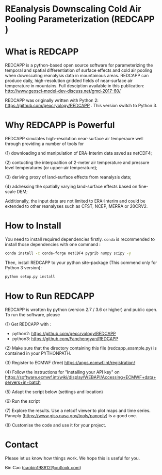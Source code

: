 # REanalysis Downscaling Cold Air Pooling Parameterization (REDCAPP )

# What is REDCAPP
REDCAPP is a python-based open source software for parameterizing the temporal and spatial differentiation of surface effects and cold air pooling when downscaling reanalysis data in mountainous areas. REDCAPP can produce daily, high-resolution gridded fields of near-surface air temperature in mountains.
Full desciption available in this publication: http://www.geosci-model-dev-discuss.net/gmd-2017-60/

REDCAPP was originally written with Python 2:  <https://github.com/geocryology/REDCAPP> . This version switch to Python 3.


# Why REDCAPP is Powerful 
REDCAPP simulates high-resolution near-surface air temperaure well through providing a number of tools for

(1) downloading and manipulation of ERA-Interim data saved as netCDF4;

(2) contucting the interpoaltion of 2-meter air temperature and pressure level temperatures (or upper-air temperature);

(3) deriving proxy of land-surface effects from reanalysis data;

(4) addressing the spatially varying land-surface effects based on fine-scale DEM;


Additionally, the input data are not limited to ERA-Interim and could be extended to other reanalyses such as CFST, NCEP, MERRA or 20CRV2.

# How to Install

You need to install required dependencies firstly. `conda` is recommended to install those dependencies with one command :

```bash
conda install -c conda-forge netCDF4 pygrib numpy scipy -y
```

Then, install REDCAPP to your python site-package (This commend only for Python 3 version):

```bash
python setup.py install
```

# How to Run REDCAPP
REDCAPP is wrotten by python (version 2.7 / 3.6 or higher) and public open. To run the software, please

(1) Get REDCAPP with :

- python2: <https://github.com/geocryology/REDCAPP>  
- python3: <https://github.com/Fanchengyan/REDCAPP>

(2) Make sure that the directory containing this file (redcapp_example.py) is contained in your PYTHONPATH.

(3) Register to ECMWF (free) https://apps.ecmwf.int/registration/

(4) Follow the instructions for "Installing your API key" on
    https://software.ecmwf.int/wiki/display/WEBAPI/Accessing+ECMWF+data+servers+in+batch

(5) Adapt the script below (settings and location) 

(6) Run the script

(7) Explore the results. Use a netcdf viewer to plot maps and time series.
    Panoply (https://www.giss.nasa.gov/tools/panoply) is a good one.

(8) Customise the code and use it for your project.



# Contact
Please let us know how things work. We hope this is useful for you.

Bin Cao (caobin198912@outlook.com)
